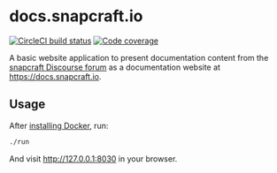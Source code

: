 # docs.snapcraft.io

[![CircleCI build status](https://circleci.com/gh/canonical-websites/docs.snapcraft.io.svg?style=shield)][circleci] [![Code coverage](https://codecov.io/gh/canonical-websites/docs.snapcraft.io/branch/master/graph/badge.svg)][codecov]

A basic website application to present documentation content from the [snapcraft Discourse forum](https://forum.snapcraft.io/c/doc) as a documentation website at https://docs.snapcraft.io.

## Usage

After [installing Docker](https://docs.docker.com/install/), run:

``` bash
./run
```

And visit http://127.0.0.1:8030 in your browser.

[circleci]: https://circleci.com/gh/canonical-webteam/docs.snapcraft.io "CircleCI build status"
[codecov]: https://codecov.io/gh/canonical-webteam/docs.snapcraft.io "Code coverage"
